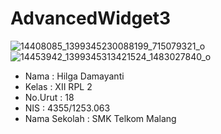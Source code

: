 # AdvancedWidget3
![14408085_1399345230088199_715079321_o](https://cloud.githubusercontent.com/assets/22041608/18749990/72ad49de-8103-11e6-9d51-0a2434a46087.png)
![14453942_1399345313421524_1483027840_o](https://cloud.githubusercontent.com/assets/22041608/18749997/7ae6a078-8103-11e6-965b-f2cd1f26139f.png)
- Nama : Hilga Damayanti
- Kelas :  XII RPL 2
- No.Urut : 18
- NIS : 4355/1253.063
- Nama Sekolah : SMK Telkom Malang
